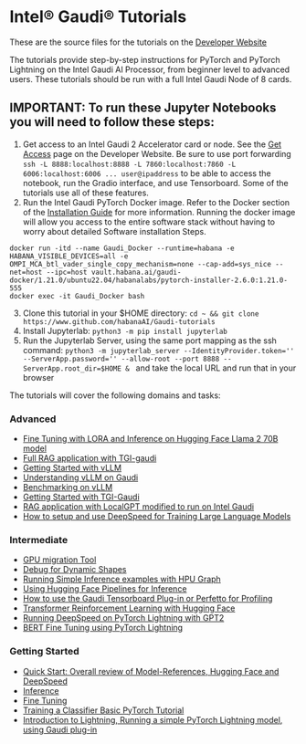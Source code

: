 # Intel&reg; Gaudi&reg; Tutorials

These are the source files for the tutorials on the [Developer Website](https://www.intel.com/content/www/us/en/developer/platform/gaudi/tutorials.html)

The tutorials provide step-by-step instructions for PyTorch and PyTorch Lightning on the Intel Gaudi AI Processor, from beginner level to advanced users.  These tutorials should be run with a full Intel Gaudi Node of 8 cards. 

## IMPORTANT: To run these Jupyter Notebooks you will need to follow these steps:
1. Get access to an Intel Gaudi 2 Accelerator card or node.  See the [Get Access](https://developer.habana.ai/get-access/) page on the Developer Website.  Be sure to use port forwarding `ssh -L 8888:localhost:8888 -L 7860:localhost:7860 -L 6006:localhost:6006 ... user@ipaddress` to be able to access the notebook, run the Gradio interface, and use Tensorboard.   Some of the tutorials use all of these features.
2. Run the Intel Gaudi PyTorch Docker image.  Refer to the Docker section of the [Installation Guide](https://docs.habana.ai/en/latest/Installation_Guide/Bare_Metal_Fresh_OS.html#bare-metal-fresh-os-single-click) for more information.  Running the docker image will allow you access to the entire software stack without having to worry about detailed Software installation Steps.
```
docker run -itd --name Gaudi_Docker --runtime=habana -e HABANA_VISIBLE_DEVICES=all -e OMPI_MCA_btl_vader_single_copy_mechanism=none --cap-add=sys_nice --net=host --ipc=host vault.habana.ai/gaudi-docker/1.21.0/ubuntu22.04/habanalabs/pytorch-installer-2.6.0:1.21.0-555
docker exec -it Gaudi_Docker bash
```
3. Clone this tutorial in your $HOME directory:  `cd ~ && git clone https://www.github.com/habanaAI/Gaudi-tutorials`
4. Install Jupyterlab: `python3 -m pip install jupyterlab`
5. Run the Jupyterlab Server, using the same port mapping as the ssh command:  `python3 -m jupyterlab_server --IdentityProvider.token='' --ServerApp.password='' --allow-root --port 8888 --ServerApp.root_dir=$HOME & ` and take the local URL and run that in your browser

The tutorials will cover the following domains and tasks:

### Advanced
- [Fine Tuning with LORA and Inference on Hugging Face Llama 2 70B model](https://github.com/HabanaAI/Gaudi-tutorials/blob/main/PyTorch/llama2_fine_tuning_inference/llama2_fine_tuning_inference.ipynb)
- [Full RAG application with TGI-gaudi](https://github.com/HabanaAI/Gaudi-tutorials/blob/main/PyTorch/RAG_Application/RAG-on-Intel-Gaudi.ipynb)
- [Getting Started with vLLM](https://github.com/HabanaAI/Gaudi-tutorials/blob/main/PyTorch/vLLM_Tutorials/Getting_Started_with_vLLM/Getting_Started_with_vLLM.ipynb)
- [Understanding vLLM on Gaudi](https://github.com/HabanaAI/Gaudi-tutorials/blob/main/PyTorch/vLLM_Tutorials/Understanding_vLLM_on_Gaudi/Understanding_vLLM_on_Gaudi.ipynb)
- [Benchmarking on vLLM](http://localhost:9010/lab/tree/Gaudi-tutorials/PyTorch/vLLM_Tutorials/Benchmarking_on_vLLM/vLLM_Benchmark_Serving.ipynb)
- [Getting Started with TGI-Gaudi](https://github.com/HabanaAI/Gaudi-tutorials/blob/main/PyTorch/TGI_Gaudi_tutorial/TGI_on_Intel_Gaudi.ipynb)
- [RAG application with LocalGPT modified to run on Intel Gaudi](https://github.com/HabanaAI/Gaudi-tutorials/blob/main/PyTorch/localGPT_inference/LocalGPT_Inference.ipynb)
- [How to setup and use DeepSpeed for Training Large Language Models](https://github.com/HabanaAI/Gaudi-tutorials/tree/main/PyTorch/Large_Model_DeepSpeed)

### Intermediate
- [GPU migration Tool](https://github.com/HabanaAI/Gaudi-tutorials/blob/main/PyTorch/GPU_Migration/GPU_Migration.ipynb)
- [Debug for Dynamic Shapes](https://github.com/HabanaAI/Gaudi-tutorials/blob/main/PyTorch/Detecting_Dynamic_Shapes/Detecting_Dynamic_Shapes.ipynb)
- [Running Simple Inference examples with HPU Graph](https://github.com/HabanaAI/Gaudi-tutorials/blob/main/PyTorch/Inference/Gaudi_inference_ex2.ipynb)
- [Using Hugging Face Pipelines for Inference](https://github.com/HabanaAI/Gaudi-tutorials/tree/main/PyTorch/Hugging_Face_pipelines)
- [How to use the Gaudi Tensorboard Plug-in or Perfetto for Profiling](https://github.com/HabanaAI/Gaudi-tutorials/blob/main/PyTorch/Profiling_and_Optimization/Profiler_and_Optimization.ipynb)
- [Transformer Reinforcement Learning with Hugging Face](https://github.com/HabanaAI/Gaudi-tutorials/blob/main/PyTorch/Transformer_Reinforcement_Learning/Transformer_Reinforcement_Learning.ipynb)
- [Running DeepSpeed on PyTorch Lightning with GPT2](https://github.com/HabanaAI/Gaudi-tutorials/blob/main/Lightning/DeepSpeed_Lightning/DeepSpeed_Lightning.ipynb)
- [BERT Fine Tuning using PyTorch Lightning](https://github.com/HabanaAI/Gaudi-tutorials/blob/main/Lightning/Finetune%20Transformers/finetune-transformers.ipynb)

### Getting Started
- [Quick Start: Overall review of Model-References, Hugging Face and DeepSpeed](https://github.com/HabanaAI/Gaudi-tutorials/blob/main/PyTorch/Intel_Gaudi_Quickstart/Intel_Gaudi_Quick_Start.ipynb)
- [Inference](https://github.com/HabanaAI/Gaudi-tutorials/blob/main/PyTorch/Inference/Intel_Gaudi_Inference.ipynb)
- [Fine Tuning](https://github.com/HabanaAI/Gaudi-tutorials/blob/main/PyTorch/Fine_Tuning/Intel_Gaudi_Fine_Tuning.ipynb)
- [Training a Classifier Basic PyTorch Tutorial](https://github.com/HabanaAI/Gaudi-tutorials/blob/main/PyTorch/Training%20a%20Classifier/cifar10_tutorial.ipynb)
- [Introduction to Lightning, Running a simple PyTorch Lightning model, using Gaudi plug-in](https://github.com/HabanaAI/Gaudi-tutorials/blob/main/Lightning/Introduction/mnist-hello-world.ipynb)
